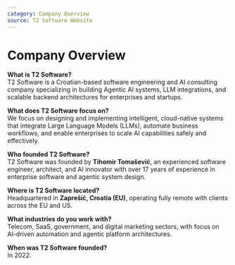```yaml
---
category: Company Overview
source: T2 Software Website
---
```


# Company Overview

**What is T2 Software?**  
T2 Software is a Croatian-based software engineering and AI consulting company specializing in building Agentic AI systems, LLM integrations, and scalable backend architectures for enterprises and startups.

**What does T2 Software focus on?**  
We focus on designing and implementing intelligent, cloud-native systems that integrate Large Language Models (LLMs), automate business workflows, and enable enterprises to scale AI capabilities safely and effectively.

**Who founded T2 Software?**  
T2 Software was founded by **Tihomir Tomašević**, an experienced software engineer, architect, and AI innovator with over 17 years of experience in enterprise software and agentic system design.

**Where is T2 Software located?**  
Headquartered in **Zaprešić, Croatia (EU)**, operating fully remote with clients across the EU and US.

**What industries do you work with?**  
Telecom, SaaS, government, and digital marketing sectors, with focus on AI-driven automation and agentic platform architectures.

**When was T2 Software founded?**  
In 2022.
